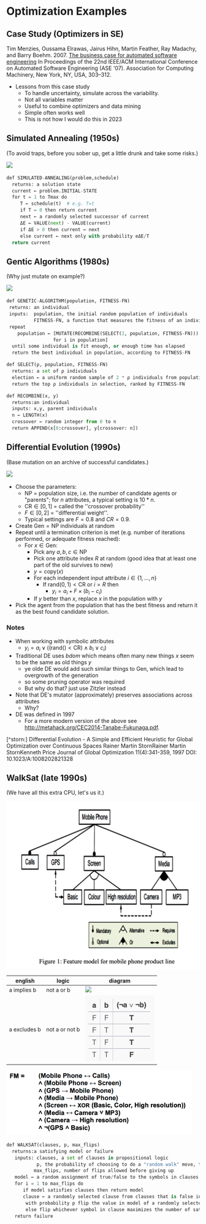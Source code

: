 # Optimization Examples

## Case Study (Optimizers in SE)

Tim Menzies, Oussama Elrawas, Jairus Hihn, Martin Feather, Ray Madachy, and Barry Boehm. 2007. 
[The business case for automated software engineering](https://dl.acm.org/doi/pdf/10.1145/1321631.1321676?casa_token=_hz7PruaPH0AAAAA:ajhPJ4iNJ3pi8d8EcAro3CoU0jlFhfVNfJaTWLmMf3MhMv_FMCENhxIzJGGBasqC7-2T_TR2LI73)
In Proceedings of the 22nd IEEE/ACM International Conference on Automated Software Engineering (ASE '07). Association for Computing Machinery, New York, NY, USA, 303–312.

- Lessons from this case study
  - To handle uncertainty, simulate across the variability.
  - Not all variables matter
  - Useful to combine optimizers and data mining
  - Simple often works well
  - This is not how I would do this in 2023

## Simulated Annealing  (1950s)
(To avoid traps, before you sober up, get a little drunk and take some risks.)

<img src="https://ars.els-cdn.com/content/image/3-s2.0-B9780128157152000099-gr007.jpg">

```python
def SIMULATED-ANNEALING(problem,schedule)
  returns: a solution state
  current ← problem.INITIAL-STATE
  for t = 1 to Tmax do
     T ← schedule(t)  # e.g. T=t
     if T = 0 then return current 
     next ← a randomly selected successor of current  
     ΔE ← VALUE(next) - VALUE(current)  
     if ΔE > 0 then current ← next  
     else current ← next only with probability eΔE/T
  return current
```

## Gentic Algorithms (1980s)
(Why just mutate on example?)

<img src="https://production-media.paperswithcode.com/methods/gadiagram-300x196_jThbitI.png">

```python
def GENETIC-ALGORITHM(population, FITNESS-FN) 
 returns: an individual  
 inputs:  population, the initial random population of individuals
          FITNESS-FN, a function that measures the fitness of an individual
 repeat   
    population ← [MUTATE(RECOMBINE(SELECT(2, population, FITNESS-FN))) 
                 for i in population]  
  until some individual is fit enough, or enough time has elapsed
  return the best individual in population, according to FITNESS-FN
```

```python
def SELECT(ρ, population, FITNESS-FN) 
  returns: a set of ρ individuals  
  election ← a uniform random sample of 2 * ρ individuals from population
  return the top ρ individuals in selection, ranked by FITNESS-FN
```

```python
def RECOMBINE(x, y)  
  returns:an individual  
  inputs: x,y, parent individuals
  n ← LENGTH(x) 
  crossover ← random integer from 0 to n 
  return APPEND(x[0:crossover], y[crossover: n])
```
## Differential Evolution (1990s)

(Base mutation on an archive of successful candidates.)

<img src="https://esa.github.io/pagmo2/_images/de.png">

- Choose the parameters:
  - $\text{NP}$ =  population size, i.e. the number of candidate agents or "parents"; for $n$ attributes, a typical setting is $10*n$. 
  - $\text{CR} \in [0,1]$ =  called the ''crossover probability'' 
  - $F \in [0,2]$ =  ''differential weight''.
  - Typical settings are $F = 0.8$ and $CR = 0.9$. 
- Create $\text{Gen}=\text{NP}$ individuals at random
- Repeat until a termination criterion is met (e.g. number of iterations performed, or adequate fitness reached):
  - For ${x}\in\text{Gen}$:
    - Pick any  ${a},{b},{c}\in\text{NP}$
    - Pick one attribute index $R$ at random (good idea that at least one part of the old survives to new)
    - $y= \text{copy}(x)$
    - For each independent input attribute $i \in \{1,\ldots,n\}$
      - If $\text{rand}(0,1)<\text{CR}$ or $i=R$ then 
        - $y_i = a_i + F \times (b_i-c_i)$ 
    -  If $y$ better than $x$,  replace ${x}$ in the population with $y$
-  Pick the agent from the population that has the best fitness and return it as the best found candidate solution.

### Notes
- When working with symbolic attributes
  - $y_i = a_i \vee ((\text{rand}()<\text{CR}) \wedge b_i \vee c_i)$
- Traditional DE uses _bdom_ which means often many new things $x$ seem to be the same as old things $y$
  - ye olde DE would add such similar things to $\text{Gen}$, which lead to overgrowth of the generation
  - so some pruning operator was required
  - But why do that? just use Zitzler instead
- Note that DE's mutator (approximately) preserves associations across  attributes
  - Why?
- DE was defined in 1997
  - For a more modern version of the above see http://metahack.org/CEC2014-Tanabe-Fukunaga.pdf.

[^storn:] Differential Evolution - A Simple and Efficient Heuristic for Global Optimization over Continuous Spaces
  Rainer Martin StornRainer Martin StornKenneth Price
  Journal of Global Optimization 11(4):341-359, 1997
  DOI: 10.1023/A:1008202821328

## WalkSat (late 1990s)
(We have all this extra CPU, let's us it.)

<img src="/etc/img/phone.png">


| english | logic | diagram |
|---------|-------|---------|
|a implies b | not a or b  |  ![](https://sites.millersville.edu/bikenaga/math-proof/truth-tables/truth-tables18.png) |
| a excludes b |  not a or not b | ![](/etc/img/nota.png) |

<img src="/etc/img/phonecnf.png">

```python
def WALKSAT(clauses, p, max_flips)
  returns:a satisfying model or failure
   inputs: clauses, a set of clauses in propositional logic     
           p, the probability of choosing to do a "random walk" move, typically around 0.5     
          max_flips, number of flips allowed before giving up
   model ← a random assignment of true/false to the symbols in clauses
   for i = 1 to max_flips do  
      if model satisfies clauses then return model
      clause ← a randomly selected clause from clauses that is false in model  
       with probability p flip the value in model of a randomly selected symbol from clause  
       else flip whichever symbol in clause maximizes the number of satisfied clauses 
   return failure
```



